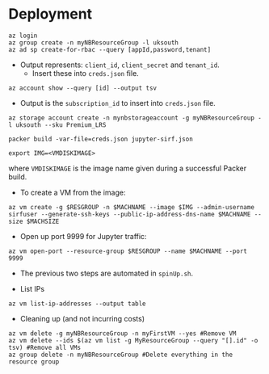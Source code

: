# Deployment

```
az login
az group create -n myNBResourceGroup -l uksouth
az ad sp create-for-rbac --query [appId,password,tenant]
```
- Output represents: ```client_id```, ```client_secret``` and ```tenant_id```.
	- Insert these into ```creds.json``` file.

```
az account show --query [id] --output tsv
```
- Output is the ```subscription_id``` to insert into ```creds.json``` file.

```
az storage account create -n mynbstorageaccount -g myNBResourceGroup -l uksouth --sku Premium_LRS
```
```
packer build -var-file=creds.json jupyter-sirf.json
```
```shell
export IMG=<VMDISKIMAGE>
```
where ```VMDISKIMAGE``` is the image name given during a successful Packer build.

- To create a VM from the image:
```
az vm create -g $RESGROUP -n $MACHNAME --image $IMG --admin-username sirfuser --generate-ssh-keys --public-ip-address-dns-name $MACHNAME --size $MACHSIZE
```

- Open up port 9999 for Jupyter traffic:
```
az vm open-port --resource-group $RESGROUP --name $MACHNAME --port 9999
```

- The previous two steps are automated in `spinUp.sh`.

- List IPs
```
az vm list-ip-addresses --output table
```

- Cleaning up (and not incurring costs)
```
az vm delete -g myNBResourceGroup -n myFirstVM --yes #Remove VM
az vm delete --ids $(az vm list -g MyResourceGroup --query "[].id" -o tsv) #Remove all VMs
az group delete -n myNBResourceGroup #Delete everything in the resource group
```
